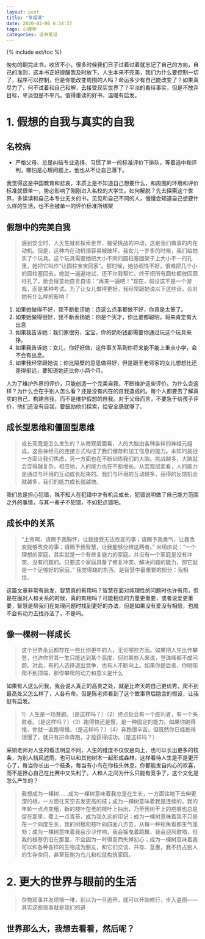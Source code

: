 ```yaml
---
layout: post
title: "幸福课"
date: 2020-02-06 6:34:37
tags: 心理学
categories: 读书笔记
---
```

{% include ext/toc %}

匆匆的翻完此书，收货不小，很多时候我们日子过着过着就忘记了自己的方向，自己的准则，这本书正好提醒我及时放下。人生本来不完美，我们为什么要控制一切了，程序可以控制，但是你能改变周围的人吗？命运多少有自己能改变了？如果真尽力了，何不试着和自己和解，去接受现实世界了？平淡的看待事实，但是不放弃目标，平淡但是不平凡。值得重读的好书，温暖有启发。


# 1. 假想的自我与真实的自我

## 名校病

- 严格父母、总是纠结专业选择、习惯了单一的标准评价下排队，等着选中和评判，哪怕是心理问题上，他也从不让自己落下。

我觉得这是中国教育和悲哀，本质上是不知道自己想要什么，和周围的环境和评价标准就很单一，势必影响了刚刚进入名校的大学生。如何解脱？先去探索这个世界，多读读和自己本专业无关的书，见见和自己不同的人，慢慢会知道自己想要什么样的生活，也不会被单一的评价标准所绑架

## 假想中的完美自我

> 感到安全时，人天生就有探索世界、接受挑战的冲动，这是我们做事的内在动机。但是，这种内在动机很容易被破坏。我女儿一岁多的时候，我们给她买了个玩具。这个玩具需要她把大小不同的圆柱塞回架子上大小不一的孔里，她把它叫作“让圆柱宝宝回家”。那时候，她协调性不好，很难把几个小的圆柱塞回去，她就一遍遍地试，还不许我帮忙。终于把所有圆柱都放回圆柱孔了，她会得意地自言自语：“再来一遍吧！”现在，假设这不是一个游戏，而是某种考试。为了让女儿做得更好，我经常跟她说以下这些话，会对她有什么样的影响？
1. 如果她做得不好，我不断批评她：连这么点事都做不好，你真是太笨了。
2. 如果她做得很好，我不断表扬她：你是个天才，你比谁都聪明，将来肯定有大出息
3. 如果我告诉她：我们家很穷，宝宝，你的奶粉钱都需要你通过玩这个玩具来挣。
4. 如果我告诉她：女儿，你好好做，这件事关系到你将来能不能上重点小学，会不会有出息。
5. 如果我经常跟她说：你比隔壁的思思做得好，但是跟王老师家的女儿想想比还差得挺远，要知道她还比你小两个月。

人为了维护外界的评价，只能创造一个完美自我，不断维护这些评价。为什么会这样？为什么会在乎别人怎么看？还是没有内在的自我造成的。每个人都要去了解真实的自己，构建自我，而不是维护假想的自我。对于父母而言，不要急于给孩子评价，他们还没有自我，要鼓励他们探索，给安全感就够了。

## 成长型思维和僵固型思维

> 成长究竟是怎么发生的？从微观层面看，人的大脑由各种各样的神经元组成，这些神经元的连接方式构成了我们储存和加工信息的能力。未知的挑战一方面让我们焦虑，另一方面也在不断训练我们的大脑。挑战越多，大脑就会变得越复杂，相应地，人的能力也在不断增长。从宏观层面看，人的能力是通过与环境的互动成长起来的。我们与环境的互动越多，获得的反馈机会就越多，我们的能力成长就越快。

我们总是担心犯错，殊不知人在犯错中才有机会成长，犯错说明做了自己能力范围之外的事情，与其一辈子不犯错，不如犯点错吧。

## 成长中的关系

> “上帝啊，请赐予我胸怀，让我接受无法改变的事；请赐予我勇气，让我改变能够改变的事；请赐予我智慧，让我能够分辨这两者。”
> 米纽庆说：“一个理想的家庭，其实就是一个有修复能力的家庭。并没有一个家庭是没有冲突、没有问题的。只要这个家庭具备了修复冲突、解决问题的能力，那它就是一个足够好的家庭。”
> 我觉得缺的东西，是智慧中最重要的部分：我相信。

这篇文章非常有启发，智慧真的有用吗？智慧在面对纯理性的问题时也许有用，但是在面对人和关系的时候，真的有用吗？可能相信的力量更重要，或者说爱更重要，智慧是帮我们在处理问题时找到更好的办法，但是如果没有爱没有相信，也就不会有动力去找办法了，不是吗。


## 像一棵树一样成长

> 这个世界永远都存在一些比你更牛的人，无论哪些方面。如果把人生比作攀登，也许你穷其一生只能达到某个高度，但对某些人来说，登珠峰都不成问题。对此，有的人选择退出竞争，也有人不断向上。如果你是后者，你明知爬不到顶端，那你攀爬的动力和意义是什么

如果有人这么问我，我会说人真正的高贵之处，就是比昨天的自己更优秀，爬不到最高处又怎么样了，人各有命。但是陈老师看到了这个故事背后隐含的假设，让我挺有启发。

> 1）人生是一场赛跑。（是这样吗？）（2）终点处会有一个胜利者，有一个失败者。（是这样吗？）（3）跑得快还是慢，是一种固定的能力。如果你跑得慢，你就一直跑得慢。（是这样吗？）（4）奔跑很辛苦。但既然你已经跑得很慢了，就只有拼命奔跑，才能获得成功。（是这样吗？）

采铜老师对人生的看法明显不同，人生的维度不仅仅是向上，也可以长出更多的枝条，为别人挡风遮雨，也可以和其他树木一起形成森林，这样看待人生是不是更开心了，每当你长出一个枝条，每当有小鸟在你枝头休息，你都能发自内心的欢喜，而不是担心自己在比赛中又失利了。人和人之间为什么只能有竞争了，这个文化是怎么产生的？

> 我想成为一棵树……成为一棵树意味着我总是在生长，一方面往地下去伸更深的根，一方面往天空去发更高的枝；成为一棵树意味着我是连续的，我的年轮一点点变粗，新的枝叶在老的枝叶上抽出，乃至我树干上的疤痕也总是留在那里，覆上一点青苔，成为我久远的印记；成为一棵树意味着我不只是在一个向度生长，我的树根和枝叶向四面八方去，从每一种视角看都生气蓬勃；成为一棵树意味着我会沙沙作响，我会摇曳着跳舞，我会迎风歌唱，但我的根基仍旧在那里，不会因为一时得意而失掉初心；成为一棵树意味着我可以和各种各样的生物成为朋友，和它们交谈、共存、互惠，我不挤占别人的生存空间，甚至反倒为鸟儿和松鼠构筑家园。


# 2. 更大的世界与眼前的生活

> 杂物琐事并发烦恼一堆，别以为一旦逃开，就可以开始修行，步入盗图——其实这些琐事就是我们的道


## 世界那么大，我想去看看，然后呢？  